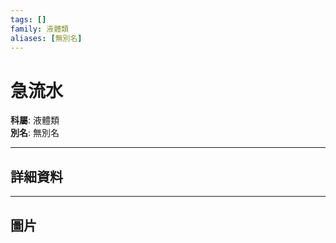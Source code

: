 ```yaml
---
tags: []
family: 液體類
aliases: [無別名]
---
```


# 急流水

**科屬**: 液體類  
**別名**: 無別名  

---

## 詳細資料


---

## 圖片
